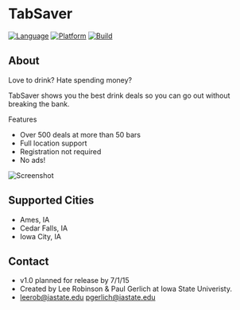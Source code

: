 TabSaver
===========

[![Language](https://img.shields.io/badge/language-java-blue.svg?style=flat
)](http://docs.oracle.com/javase/8/docs/technotes/guides/language/index.html)
[![Platform](https://img.shields.io/badge/platform-android-brightgreen.svg?style=flat
)](https://www.android.com/intl/en_us/)
[![Build](https://img.shields.io/travis/joyent/node/v0.6.svg?style=flat
)](http://www.tabsaverapp.com)

About
-----
Love to drink? Hate spending money?

TabSaver shows you the best drink deals so you can go out without breaking the bank. 

Features
- Over 500 deals at more than 50 bars
- Full location support
- Registration not required 
- No ads!



![Screenshot](http://i.imgur.com/x0NEoNN.jpg "Screenshots")


Supported Cities
----
 - Ames, IA
 - Cedar Falls, IA
 - Iowa City, IA


Contact
----

- v1.0 planned for release by 7/1/15
- Created by Lee Robinson & Paul Gerlich at Iowa State Univeristy.
- leerob@iastate.edu pgerlich@iastate.edu